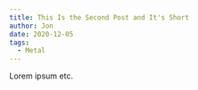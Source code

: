```yaml
---
title: This Is the Second Post and It's Short 
author: Jon
date: 2020-12-05
tags:
  - Metal
---
```


Lorem ipsum etc. 